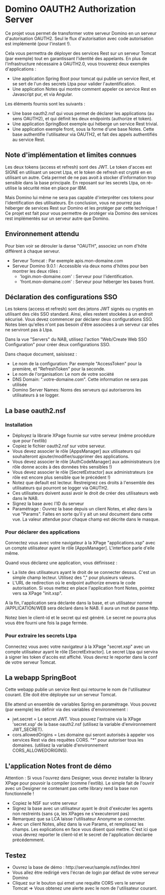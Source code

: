# Domino OAUTH2 Authorization Server #

Ce projet vous permet de transformer votre serveur Domino en un serveur d'autorisation OAUTH2.
Seul le flux d'autorisation avec code autorisation est implémenté (pour l'instant !).

Cela vous permettra de déployer des services Rest sur un serveur Tomcat (par exemple) tout en garantissant l'identité des appelants.
En plus de l'infrastructure nécessaire à OAUTH2.0, vous trouverez deux exemples d'applications :
- Une application Spring Boot pour tomcat qui publie un service Rest, et se sert de l'un des secrets Ltpa pour valider l'autentification.
- Une application Notes qui montre comment appeler ce service Rest en Javascript pur, et via Angular.

Les éléments fournis sont les suivants :

- Une base oauth2.nsf qui vous permet de déclarer les applications (au sens OAUTH2), et qui définit les deux endpoints (authorize et token).
- Une application SpringBoot exemple qui héberge un service Rest trivial.
- Une application exemple front, sous la forme d'une base Notes. Cette base authentifie l'utilisateur via OAUTH2, et fait des appels authentifiés au service Rest.

## Note d'implémentation et limites connues ##

Les deux tokens (access et refresh) sont des JWT. Le token d'acces est SIGNE en utilisant un secret Ltpa, et le token de refresh est crypté en en utilisant un autre.
Cela permet de ne pas avoit à stocker d'information trop sensible dans la base principale. En reposant sur les secrets Ltpa, on ré-utilise la sécurité mise en place par IBM.

Mais Domino lui même ne sera pas capable d'interprêter ces tokens pour l'identification des utilisateurs. En conclusion, vous ne pourrez pas héberger de services Rest sur
Domino et les protéger par cette technique ! Ce projet est fait pour vous permettre de protéger via Domino des services rest implémentés sur un serveur autre que Domino.

## Environnement attendu ##

Pour bien voir se dérouler la danse "OAUTH", associez un nom d'hôte différent à chaque serveur.

- Serveur Tomcat : Par exemple apis.mon-domaine.com
- Serveur Domino 9.0.1 : Accessible via deux noms d'hôtes pour ben montrer les deux rôles :
	- 'login.mon-domaine.com' : Serveur pour l'identification.
	- 'front.mon-domaine.com' : Serveur pour héberger les bases front.

## Déclaration des configurations SSO ##

Les tokens (access et refresh) sont des jetons JWT signés ou cryptés en utilisant des clés SSO standard. Ainsi, elles restent stockées à un endroit sécurisé.
Vous devez commencer par déclarer deux configurations SSO. Notes bien qu'elles n'ont pas besoin d'être associées à un serveur car elles ne serviront pas à Ltpa.

Dans la vue "Servers" du NAB, utilisez l'action "Web/Create Web SSO Configuration" pour créer deux configurations SSO.

Dans chaque document, saisissez :

- Le nom de la configuration: Par exemple "AccessToken" pour la première, et "RefreshToken" pour la seconde.
- Le nom de l'organisation: Le nom de votre société
- DNS Domain: ".votre-domaine.com". Cette information ne sera pas utilisée
- Domino Server Names: Noms des serveurs qui autoriserons les utilisateurs à se logger.

## La base oauth2.nsf ##

### Installation ###

- Déployez la librarie XPage fournie sur votre serveur (même procédure que pour l'extlib)
- Copiez le fichier oauth2.nsf sur votre serveur.
- Vous devez associer le rôle [AppsManager] aux utilisateurs qui souhaiteront ajouter/modifier/supprimer des applications.
- Vous devez associer le rôle [AuthCodeManager] aux administrateurs (ce rôle donne accès à des données très sensibles !)
- Vous devez associer le rôle [SecretExtractor] aux administrateurs (ce rôle est encore plus sensible que le précédent !)
- Notez que default est lecteur. Restreignez ces droits à l'ensemble des utilisateurs qui pourront se logger via OAUTH2.
- Ces utilisateurs doivent aussi avoir le droit de créer des utilisateurs web dans le NAB.
- Signez la base avec l'ID du serveur
- Paramétrage : Ouvrez la base depuis un client Notes, et allez dans la vue "Params". Faites en sorte qu'il y ait un seul document dans cette vue. La valeur attendue pour chaque champ est décrite dans le masque.

### Pour déclarer des applications ###

Connectez vous avec votre navigateur à la XPage "applications.xsp" avec un compte utilisateur ayant le rôle [AppsManager].
L'interface parle d'elle même.

Quand vous déclarez une application, vous définissez :

- La liste des utilisateurs ayant le droit de se connecter dessus. C'est un simple champ lecteur. Utilisez des "," pour plusieurs valeurs.
- L'URL de redirection où le endpoint authorize envera le code autorisation. Si vous mettez en place l'application front Notes, pointez vers sa XPage "init.xsp".

A la fin, l'application sera déclarée dans la base, et un utilisateur nommé <Nom application>/APPLICATION/WEB sera déclaré dans le NAB.
Il aura un mot de passe http.

Notez bien le client-id et le secret qui est généré. Le secret ne pourra plus vous être fourni une fois la page fermée.

### Pour extraire les secrets Ltpa ###

Connectez vous avec votre navigateur à la XPage "secret.xsp" avec un compte utilisateur ayant le rôle [SecretExtractor].
Le secret Ltpa qui servira à signer les token d'accès est affiché. Vous devrez le reporter dans la conf de votre serveur Tomcat.

## La webapp SpringBoot ##

Cette webapp publie un service Rest qui retourne le nom de l'utilisateur courant. Elle doit être déployée sur un serveur Tomcat.

Elle attend un ensemble de variables Spring en paramétrage. Vous pouvez (par exemple) les définir via des variables d'environnement :

- jwt.secret = Le secret JWT. Vous pouvez l'extraire via la XPage 'secret.xsp' de la base oauth2.nsf (utilisez la variable d'environnement JWT_SECRET).
- cors.allowedOrigins = Les domaine qui seront autorisés à appeler vos services Rest via des requêtes CORS. "*" pour autoriser tous les domaines. (utilisez la variable d'environnement CORS_ALLOWEDORIGINS).
 
## L'application Notes front de démo ##

Attention : Si vous l'ouvrez dans Designer, vous devrez installer la library XPage pour pouvoir la compiler (comme l'extlib). Le simple fait de l'ouvrir avec un Designer ne contenant 
pas cette library rend la base non fonctionnelle !

- Copiez le NSF sur votre serveur
- Signez la base avec un utilisateur ayant le droit d'exécuter les agents non restreints (sans ça, les XPages ne s'executeront pas)
- Remarquez que sa LCA laisse l'utilisateur Anonyme se connecter.
- Avec un client Notes, allez dans la vue Params, et remplissez les champs. Les explications en face vous disent quoi mettre. C'est ici que vous devrez reporter le client-id et le secret de l'application déclarée précédemment.

## Testez ##

- Ouvrez la base de démo : http://serveur/sample.nsf/index.html
- Vous allez être redirigé vers l'écran de login par défaut de votre serveur Domino
- Cliquez sur le bouton qui emet une requête CORS vers le serveur Tomcat => Vous obtenez une alerte avec le nom de l'utilisateur courant.
